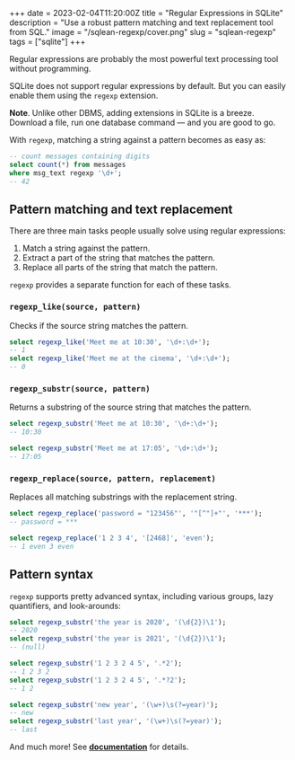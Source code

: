+++
date = 2023-02-04T11:20:00Z
title = "Regular Expressions in SQLite"
description = "Use a robust pattern matching and text replacement tool from SQL."
image = "/sqlean-regexp/cover.png"
slug = "sqlean-regexp"
tags = ["sqlite"]
+++

Regular expressions are probably the most powerful text processing tool without programming.

SQLite does not support regular expressions by default. But you can easily enable them using the `regexp` extension.

**Note**. Unlike other DBMS, adding extensions in SQLite is a breeze. Download a file, run one database command — and you are good to go.

With `regexp`, matching a string against a pattern becomes as easy as:

```sql
-- count messages containing digits
select count(*) from messages
where msg_text regexp '\d+';
-- 42
```

## Pattern matching and text replacement

There are three main tasks people usually solve using regular expressions:

1. Match a string against the pattern.
2. Extract a part of the string that matches the pattern.
3. Replace all parts of the string that match the pattern.

`regexp` provides a separate function for each of these tasks.

### `regexp_like(source, pattern)`

Checks if the source string matches the pattern.

```sql
select regexp_like('Meet me at 10:30', '\d+:\d+');
-- 1
select regexp_like('Meet me at the cinema', '\d+:\d+');
-- 0
```

### `regexp_substr(source, pattern)`

Returns a substring of the source string that matches the pattern.

```sql
select regexp_substr('Meet me at 10:30', '\d+:\d+');
-- 10:30

select regexp_substr('Meet me at 17:05', '\d+:\d+');
-- 17:05
```

### `regexp_replace(source, pattern, replacement)`

Replaces all matching substrings with the replacement string.

```sql
select regexp_replace('password = "123456"', '"[^"]+"', '***');
-- password = ***

select regexp_replace('1 2 3 4', '[2468]', 'even');
-- 1 even 3 even
```

## Pattern syntax

`regexp` supports pretty advanced syntax, including various groups, lazy quantifiers, and look-arounds:

```sql
select regexp_substr('the year is 2020', '(\d{2})\1');
-- 2020
select regexp_substr('the year is 2021', '(\d{2})\1');
-- (null)

select regexp_substr('1 2 3 2 4 5', '.*2');
-- 1 2 3 2
select regexp_substr('1 2 3 2 4 5', '.*?2');
-- 1 2

select regexp_substr('new year', '(\w+)\s(?=year)');
-- new
select regexp_substr('last year', '(\w+)\s(?=year)');
-- last
```

And much more! See [**documentation**](https://github.com/nalgeon/sqlean/blob/main/docs/regexp.md) for details.
